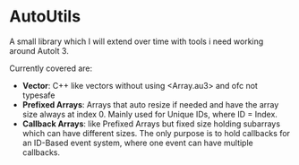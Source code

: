 # AutoUtils

A small library which I will extend over time with tools
i need working around AutoIt 3.

Currently covered are:
* **Vector**: C++ like vectors without using <Array.au3> and ofc not typesafe
* **Prefixed Arrays**: Arrays that auto resize if needed and have the array size always at index 0. Mainly used for Unique IDs, where ID = Index.
* **Callback Arrays**: like Prefixed Arrays but fixed size holding subarrays which can have different sizes. The only purpose is to hold callbacks for an ID-Based event system, where one event can have multiple callbacks.